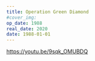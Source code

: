 ```yaml
---
title: Operation Green Diamond
#cover_img:
op_date: 1988
real_date: 2020
date: 1988-01-01
---
```


https://youtu.be/9sqk_OMUBDQ